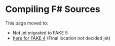 # Compiling F# Sources

This page moved to:

- Not jet migrated to FAKE 5
- [here for FAKE 4](todo-fsc.html) (Final location not decided jet)

